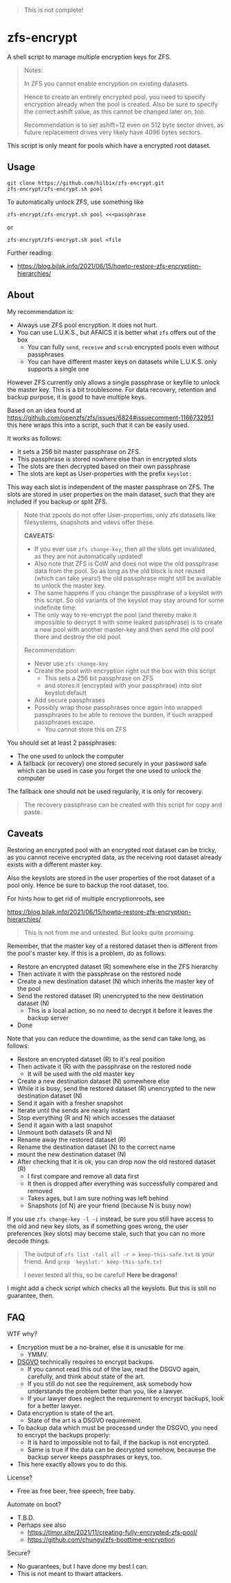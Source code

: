 > This is not complete!


# zfs-encrypt

A shell script to manage multiple encryption keys for ZFS.

> Notes:
>
> In ZFS you cannot enable encryption on existing datasets.
>
> Hence to create an entirely encrypted pool, you need to specify
> encryption already when the pool is created.
> Also be sure to specify the correct ashift value,
> as this cannot be changed later on, too.
>
> Recommendation is to set ashift=12 even on 512 byte sector drives,
> as future replacement drives very likely have 4096 bytes sectors.

This script is only meant for pools which have a encrypted root dataset.


## Usage

	git clone https://github.com/hilbix/zfs-encrypt.git
	zfs-encrypt/zfs-encrypt.sh pool

To automatically unlock ZFS, use something like

	zfs-encrypt/zfs-encrypt.sh pool <<<passphrase

or

	zfs-encrypt/zfs-encrypt.sh pool <file

Further reading:

- <https://blog.bilak.info/2021/06/15/howto-restore-zfs-encryption-hierarchies/>


## About

My recommendation is:

- Always use ZFS pool encryption.  It does not hurt.
- You can use L.U.K.S., but AFAICS it is better what `zfs` offers out of the box
  - You can fully `send`, `receive` and `scrub` encrypted pools even without passphrases
  - You can have different master keys on datasets while L.U.K.S. only supports a single one

However ZFS currently only allows a single passphrase or keyfile to unlock the master key.
This is a bit troublesome.  For data recovery, retention and backup purpose, it is good
to have multiple keys.

Based on an idea found at <https://github.com/openzfs/zfs/issues/6824#issuecomment-1166732951>
this here wraps this into a script, such that it can be easily used.

It works as follows:

- It sets a 256 bit master passphrase on ZFS.
- This passphrase is stored nowhere else than in encrypted slots
- The slots are then decrypted based on their own passphrase
- The slots are kept as User-properties with the prefix `keyslot:`

This way each slot is independent of the master passphrase on ZFS.
The slots are stored in user properties on the main dataset,
such that they are included if you backup or split ZFS.

> Note that zpools do not offer User-properties, only zfs datasets
> like filesystems, snapshots and vdevs offer these.
>
> **CAVEATS:**
>
> - If you ever use `zfs change-key`, then all the slots get invalidated,
>   as they are not automatically updated!
> - Also note that ZFS is CoW and does not wipe the old passphrase
>   data from the pool.  So as long as the old block is not reused
>   (which can take years!) the old passphrase might still be
>   available to unlock the master key.
> - The same happens if you change the passphrase of a keyslot with this script.
>   So old variants of the keyslot may stay around for some indefinite time.
> - The only way to re-encrypt the pool (and thereby make it impossible to decrypt
>   it with some leaked passphrase) is to create a new pool with another
>   master-key and then send the old pool there and destroy the old pool.
>
> Recommendation:
>
> - Never use `zfs change-key`
> - Create the pool with encryption right out the box with this script
>   - This sets a 256 bit passphrase on ZFS
>   - and stores it (encrypted with your passphrase) into slot keyslot:default
> - Add secure passphrases
> - Possibly wrap those passphrases once again into wrapped passphrases
>   to be able to remove the burden, if such wrapped passphrases escape.
>   - You cannot store this on ZFS

You should set at least 2 passphrases:

- The one used to unlock the computer
- A fallback (or recovery) one stored securely in your password safe
  which can be used in case you forget the one used to unlock the computer

The fallback one should not be used regularily, it is only for recovery.

> The recovery passphrase can be created with this script for copy and paste.


## Caveats

Restoring an encrypted pool with an encrypted root dataset can be tricky,
as you cannot receive encrypted data, as the receiving root dataset already
exists with a different master key.

Also the keyslots are stored in the user properties of the root dataset of a pool only.
Hence be sure to backup the root dataset, too.

For hints how to get rid of multiple encryptionroots, see

<https://blog.bilak.info/2021/06/15/howto-restore-zfs-encryption-hierarchies/>

> This is not from me and untested.  But looks quite promising.

Remember, that the master key of a restored dataset then is different from
the pool's master key.  If this is a problem, do as follows:

- Restore an encrypted dataset (R) somewhere else in the ZFS hierarchy
- Then activate it with the passphrase on the restored node
- Create a new destination dataset (N) which inherits the master key of the pool
- Send the restored dataset (R) unencrypted to the new destination dataset (N)
  - This is a local action, so no need to decrypt it before it leaves the backup server
- Done

Note that you can reduce the downtime, as the send can take long, as follows:

- Restore an encrypted dataset (R) to it's real position
- Then activate it (R) with the passphrase on the restored node
  - It will be used with the old master key
- Create a new destination dataset (N) somewhere else
- While it is busy, send the restored dataset (R) unencrypted to the new destination dataset (N)
- Send it again with a fresher snapshot
- Iterate until the sends are nearly instant
- Stop everything (R and N) which accesses the dataaset
- Send it again with a last snapshot
- Unmount both datasets (R and N)
- Rename away the restored dataset (R)
- Rename the destination dataset (N) to the correct name
- mount the new destination dataset (N)
- After checking that it is ok, you can drop now the old restored dataset (R)
  - I first compare and remove all data first
  - It then is dropped after everything was successfully compared and removed
  - Takes ages, but I am sure nothing was left behind
  - Snapshots (of N) are your friend (because N is busy now)

If you use `zfs change-key -l -i` instead, be sure you still have access to the old
and new key slots, as if something goes wrong, the user preferences (key slots)
may become stale, such that you can no more decode things.

> The output of `zfs list -tall all -r > keep-this-safe.txt` is your friend.
> And `grep 'keyslot:' keep-this-safe.txt`
>
> I never tested all this, so be careful!  **Here be dragons!**

I might add a check script which checks all the keyslots.  But this is still
no guarantee, then.


## FAQ

WTF why?

- Encryption must be a no-brainer, else it is unusable for me.
  - YMMV.
- [DSGVO](https://eur-lex.europa.eu/eli/reg/2016/679/oj) technically requires to encrypt backups.
  - If you cannot read this out of the law, read the DSGVO again, carefully, and think about state of the art.
  - If you still do not see the requirement, ask somebody how understands the problem better than you, like a lawyer.
  - If your lawyer does neglect the requirement to encrypt backups, look for a better lawyer.
- Data encryption is state of the art.
  - State of the art is a DSGVO requirement.
- To backup data which must be processed under the DSGVO, you need to encrypt the backups properly:
  - It is hard to impossible not to fail, if the backup is not encrypted.
  - Same is true if the data can be decrypted somehow, becauese the backup server keeps passphrases or keys, too.
- This here exactly allows you to do this. 

License?

- Free as free beer, free speech, free baby.

Automate on boot?

- T.B.D.
- Perhaps see also
  - <https://timor.site/2021/11/creating-fully-encrypted-zfs-pool/>
  - <https://github.com/chungy/zfs-boottime-encryption>

Secure?

- No guarantees, but I have done my best I can.
- This is not meant to thwart attackers.


